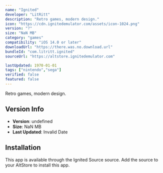 ```yaml
---
name: "Ignited"
developer: "LitRitt"
description: "Retro games, modern design."
icon: "https://cdn.ignitedemulator.com/assets/icon-1024.png"
version: "?"
size: "NaN MB"
category: "games"
compatibility: "iOS 14.0 or later"
downloadUrl: "https://there.was.no.download.url"
bundleId: "com.litritt.ignited"
sourceUrl: "https://altstore.ignitedemulator.com"

lastUpdated: 1970-01-01
tags: ["nintendo","sega"]
verified: false
featured: false
---
```


Retro games, modern design.

## Version Info

- **Version**: undefined
- **Size**: NaN MB
- **Last Updated**: Invalid Date

## Installation

This app is available through the Ignited Source source. Add the source to your AltStore to install this app.
